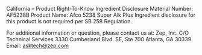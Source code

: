  
 
 
California – Product Right-To-Know Ingredient Disclosure 
Material Number: AF5238B 
Product Name: Afco 5238 Super Alk Plus 
Ingredient disclosure for this product is not required per SB 258 Regulation. 
 
For additional information or question, please contact us at: 
Zep, Inc. 
C/O Technical Services 
3330 Cumberland Blvd. SE, Ste 700 
Atlanta, GA 30339 
Email: asktech@zep.com 
 
 
 
 
